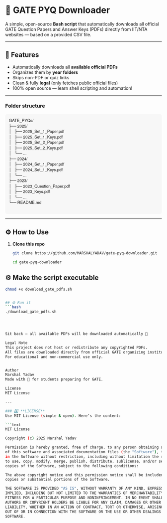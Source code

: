 # 🧠 GATE PYQ Downloader

A simple, open-source **Bash script** that automatically downloads all official GATE Question Papers and Answer Keys (PDFs) directly from IIT/NTA websites — based on a provided CSV file.

---

## 🚀 Features
- Automatically downloads all **available official PDFs**
- Organizes them by **year folders**
- Skips non-PDF or quiz links
- Clean & fully **legal** (only fetches public official files)
- 100% open source — learn shell scripting and automation!

---
<!-- Folder structure: paste this into README.md -->
<div>
  <h3>Folder structure</h3>
  <pre style="font-family: ui-monospace, SFMono-Regular, Menlo, Monaco, 'Roboto Mono', 'Helvetica Neue', monospace;
              font-size: 13px; line-height: 1.35; background:#f7f7f7; padding:12px; border-radius:8px; overflow:auto;">
GATE_PYQs/
├── 2025/
│   ├── 2025_Set_1_Paper.pdf
│   ├── 2025_Set_1_Keys.pdf
│   ├── 2025_Set_2_Paper.pdf
│   ├── 2025_Set_2_Keys.pdf
│   └── ...
├── 2024/
│   ├── 2024_Set_1_Paper.pdf
│   ├── 2024_Set_1_Keys.pdf
│   └── ...
├── 2023/
│   ├── 2023_Question_Paper.pdf
│   ├── 2023_Keys.pdf
│   └── ...
└── README.md
  </pre>
</div>

---

## ⚙️ How to Use

1. **Clone this repo**
   ```bash
   git clone https://github.com/MARSHALYADAV/gate-pyq-downloader.git

   cd gate-pyq-downloader


## ⚙️ Make the script executable
```bash
chmod +x download_gate_pdfs.sh


## ⚙️ Run it
```bash
./download_gate_pdfs.sh




Sit back — all available PDFs will be downloaded automatically 🎉

Legal Note
This project does not host or redistribute any copyrighted PDFs.
All files are downloaded directly from official GATE organizing institute websites via public links.
For educational and non-commercial use only.


Author
Marshal Yadav
Made with 💙 for students preparing for GATE.

License
MIT License

---

### 4️⃣ **LICENSE**
Use MIT License (simple & open). Here’s the content:

```text
MIT License

Copyright (c) 2025 Marshal Yadav

Permission is hereby granted, free of charge, to any person obtaining a copy
of this software and associated documentation files (the "Software"), to deal
in the Software without restriction, including without limitation the rights
to use, copy, modify, merge, publish, distribute, sublicense, and/or sell
copies of the Software, subject to the following conditions:

The above copyright notice and this permission notice shall be included in all
copies or substantial portions of the Software.

THE SOFTWARE IS PROVIDED "AS IS", WITHOUT WARRANTY OF ANY KIND, EXPRESS OR
IMPLIED, INCLUDING BUT NOT LIMITED TO THE WARRANTIES OF MERCHANTABILITY,
FITNESS FOR A PARTICULAR PURPOSE AND NONINFRINGEMENT. IN NO EVENT SHALL THE
AUTHORS OR COPYRIGHT HOLDERS BE LIABLE FOR ANY CLAIM, DAMAGES OR OTHER
LIABILITY, WHETHER IN AN ACTION OF CONTRACT, TORT OR OTHERWISE, ARISING FROM,
OUT OF OR IN CONNECTION WITH THE SOFTWARE OR THE USE OR OTHER DEALINGS IN THE
SOFTWARE.
